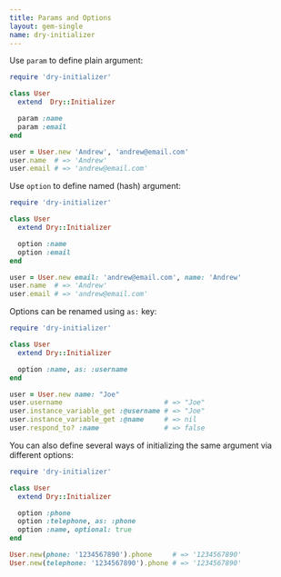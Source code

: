 ```yaml
---
title: Params and Options
layout: gem-single
name: dry-initializer
---
```


Use `param` to define plain argument:

```ruby
require 'dry-initializer'

class User
  extend  Dry::Initializer

  param :name
  param :email
end

user = User.new 'Andrew', 'andrew@email.com'
user.name  # => 'Andrew'
user.email # => 'andrew@email.com'
```

Use `option` to define named (hash) argument:

```ruby
require 'dry-initializer'

class User
  extend Dry::Initializer

  option :name
  option :email
end

user = User.new email: 'andrew@email.com', name: 'Andrew'
user.name  # => 'Andrew'
user.email # => 'andrew@email.com'
```

Options can be renamed using `as:` key:

```ruby
require 'dry-initializer'

class User
  extend Dry::Initializer

  option :name, as: :username
end

user = User.new name: "Joe"
user.username                         # => "Joe"
user.instance_variable_get :@username # => "Joe"
user.instance_variable_get :@name     # => nil
user.respond_to? :name                # => false
```

You can also define several ways of initializing the same argument via different options:

```ruby
require 'dry-initializer'

class User
  extend Dry::Initializer

  option :phone
  option :telephone, as: :phone
  option :name, optional: true
end

User.new(phone: '1234567890').phone     # => '1234567890'
User.new(telephone: '1234567890').phone # => '1234567890'
```
